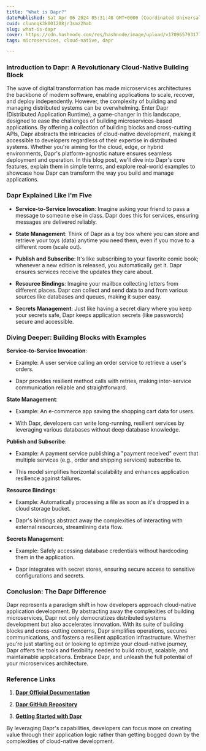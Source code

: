 ```yaml
---
title: "What is Dapr?"
datePublished: Sat Apr 06 2024 05:31:48 GMT+0000 (Coordinated Universal Time)
cuid: clunnqk3k001208jr3smz2hab
slug: what-is-dapr
cover: https://cdn.hashnode.com/res/hashnode/image/upload/v1709657931772/67842384-709a-41f0-aab2-51e1eb17437c.png
tags: microservices, cloud-native, dapr

---
```


### Introduction to Dapr: A Revolutionary Cloud-Native Building Block

The wave of digital transformation has made microservices architectures the backbone of modern software, enabling applications to scale, recover, and deploy independently. However, the complexity of building and managing distributed systems can be overwhelming. Enter Dapr (Distributed Application Runtime), a game-changer in this landscape, designed to ease the challenges of building microservices-based applications. By offering a collection of building blocks and cross-cutting APIs, Dapr abstracts the intricacies of cloud-native development, making it accessible to developers regardless of their expertise in distributed systems. Whether you're aiming for the cloud, edge, or hybrid environments, Dapr's platform-agnostic nature ensures seamless deployment and operation. In this blog post, we'll dive into Dapr's core features, explain them in simple terms, and explore real-world examples to showcase how Dapr can transform the way you build and manage applications.

### Dapr Explained Like I'm Five

* **Service-to-Service Invocation**: Imagine asking your friend to pass a message to someone else in class. Dapr does this for services, ensuring messages are delivered reliably.
    
* **State Management**: Think of Dapr as a toy box where you can store and retrieve your toys (data) anytime you need them, even if you move to a different room (scale out).
    
* **Publish and Subscribe**: It's like subscribing to your favorite comic book; whenever a new edition is released, you automatically get it. Dapr ensures services receive the updates they care about.
    
* **Resource Bindings**: Imagine your mailbox collecting letters from different places. Dapr can collect and send data to and from various sources like databases and queues, making it super easy.
    
* **Secrets Management**: Just like having a secret diary where you keep your secrets safe, Dapr keeps application secrets (like passwords) secure and accessible.
    

### Diving Deeper: Building Blocks with Examples

**Service-to-Service Invocation**:

* Example: A user service calling an order service to retrieve a user's orders.
    
* Dapr provides resilient method calls with retries, making inter-service communication reliable and straightforward.
    

**State Management**:

* Example: An e-commerce app saving the shopping cart data for users.
    
* With Dapr, developers can write long-running, resilient services by leveraging various databases without deep database knowledge.
    

**Publish and Subscribe**:

* Example: A payment service publishing a "payment received" event that multiple services (e.g., order and shipping services) subscribe to.
    
* This model simplifies horizontal scalability and enhances application resilience against failures.
    

**Resource Bindings**:

* Example: Automatically processing a file as soon as it's dropped in a cloud storage bucket.
    
* Dapr's bindings abstract away the complexities of interacting with external resources, streamlining data flow.
    

**Secrets Management**:

* Example: Safely accessing database credentials without hardcoding them in the application.
    
* Dapr integrates with secret stores, ensuring secure access to sensitive configurations and secrets.
    

### Conclusion: The Dapr Difference

Dapr represents a paradigm shift in how developers approach cloud-native application development. By abstracting away the complexities of building microservices, Dapr not only democratizes distributed systems development but also accelerates innovation. With its suite of building blocks and cross-cutting concerns, Dapr simplifies operations, secures communications, and fosters a resilient application infrastructure. Whether you're just starting out or looking to optimize your cloud-native journey, Dapr offers the tools and flexibility needed to build robust, scalable, and maintainable applications. Embrace Dapr, and unleash the full potential of your microservices architecture.

### Reference Links

1. [**Dapr Official Documentation**](https://docs.dapr.io/)
    
2. [**Dapr GitHub Repository**](https://github.com/dapr/dapr)
    
3. [**Getting Started with Dapr**](https://docs.dapr.io/getting-started/)
    

By leveraging Dapr's capabilities, developers can focus more on creating value through their application logic rather than getting bogged down by the complexities of cloud-native development.